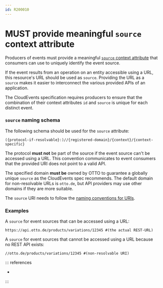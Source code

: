 ```yaml
---
id: R200010
---
```


# MUST provide meaningful `source` context attribute

Producers of events must provide a meaningful [`source` context attribute](https://github.com/cloudevents/spec/blob/v1.0.2/cloudevents/spec.md#source-1) that consumers can use to uniquely identify the event source.

If the event results from an operation on an entity accessible using a URL, this resource's URL should be used as `source`. Providing the URL as a `source` makes it easier to interconnect the various provided APIs of an application.

The CloudEvents specification requires producers to ensure that the combination of their context attributes `id` and `source` is unique for each distinct event.

### `source` naming schema

The following schema should be used for the `source` attribute:

```text
({protocol-if-resolvable}:)//{registered-domain}/{context}/{context-specific}
```

The protocol **must not** be part of the source if the event source can't be accessed using a URL. This convention communicates to event consumers that the provided URI does not point to a valid API.

The specified domain **must be** owned by OTTO to guarantee a globally unique `source` as the CloudEvents spec recommends. The default domain for non-resolvable URLs is `otto.de`, but API providers may use other domains if they are more suitable.

The `source` URI needs to follow the [naming conventions for URIs](../../../030_REST-GUIDELINES/020_Resources/030_Naming-conventions/index.md).

### Examples

A `source` for event sources that can be accessed using a URL:

```text
https://api.otto.de/products/variations/12345 #(the actual REST-URL)
```

A `source` for event sources that cannot be accessed using a URL because no REST API exists:

```text
//otto.de/products/variations/12345 #(non-resolvable URI)
```

::: references

- [](@guidelines/R200003)

:::
